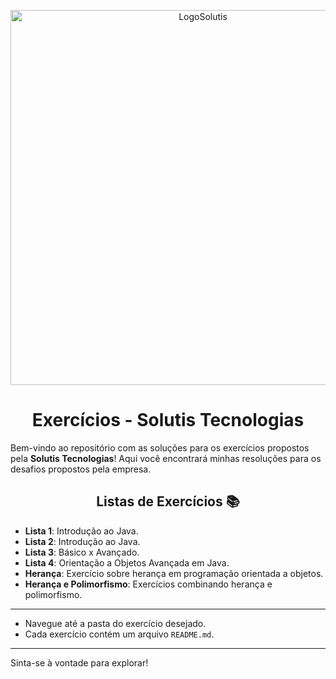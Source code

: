 <p align="center">
  <img src="https://github.com/user-attachments/assets/6c41c97b-7e35-4590-8dcf-067d3b4bd059" alt="LogoSolutis" width="600"/>
</p>

<h1 align="center">Exercícios - Solutis Tecnologias</h1>

Bem-vindo ao repositório com as soluções para os exercícios propostos pela **Solutis Tecnologias**! Aqui você encontrará minhas resoluções para os desafios propostos pela empresa.

<h2 align="center">Listas de Exercícios 📚</h2>

- **Lista 1**: Introdução ao Java.
- **Lista 2**: Introdução ao Java.
- **Lista 3**: Básico x Avançado.
- **Lista 4**: Orientação a Objetos Avançada em Java.
- **Herança**: Exercício sobre herança em programação orientada a objetos.
- **Herança e Polimorfismo**: Exercícios combinando herança e polimorfismo.

---

- Navegue até a pasta do exercício desejado.
- Cada exercício contém um arquivo `README.md`.

---

Sinta-se à vontade para explorar!
